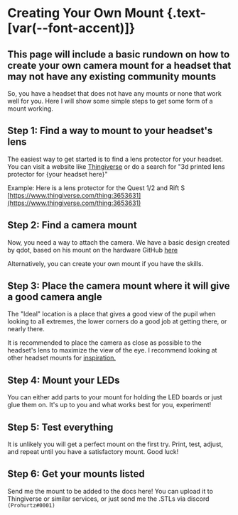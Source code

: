 # Creating Your Own Mount {.text-[var(--font-accent)]}

## This page will include a basic rundown on how to create your own camera mount for a headset that may not have any existing community mounts

So, you have a headset that does not have any mounts or none that work well for you. Here I will show some simple steps to get some form of a mount working.

## Step 1: Find a way to mount to your headset's lens

The easiest way to get started is to find a lens protector for your headset.
You can visit a website like [Thingiverse](https://www.thingiverse.com/) or do a search for "3d printed lens protector for {your headset here}"

Example: Here is a lens protector for the Quest 1/2 and Rift S [https://www.thingiverse.com/thing:3653631](https://www.thingiverse.com/thing:3653631)

## Step 2: Find a camera mount

Now, you need a way to attach the camera. We have a basic design created by qdot, based on his mount on the hardware GitHub [here](https://github.com/EyeTrackVR/EyeTrackVR-Hardware/blob/main/3d_Printed_Mounts/Basic_Mount_Components/basic_ETVR_camera_mount.stl)

Alternatively, you can create your own mount if you have the skills.

## Step 3: Place the camera mount where it will give a good camera angle

The "Ideal" location is a place that gives a good view of the pupil when looking to all extremes, the lower corners do a good job at getting there, or nearly there.

It is recommended to place the camera as close as possible to the headset's lens to maximize the view of the eye.
I recommend looking at other headset mounts for [inspiration.](https://github.com/EyeTrackVR/EyeTrackVR-Hardware/tree/main/3d_Printed_Mounts)

## Step 4: Mount your LEDs

You can either add parts to your mount for holding the LED boards or just glue them on. It's up to you and what works best for you, experiment!

## Step 5: Test everything

It is unlikely you will get a perfect mount on the first try. Print, test, adjust, and repeat until you have a satisfactory mount.
Good luck!

## Step 6: Get your mounts listed

Send me the mount to be added to the docs here! You can upload it to Thingiverse or similar services, or just send me the .STLs via discord `(Prohurtz#0001)`
